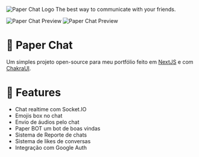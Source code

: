 ![Paper Chat Logo](https://i.imgur.com/fxDpimH.png)
The best way to communicate with your friends.

![Paper Chat Preview](https://i.imgur.com/RFfiwBu.png)
![Paper Chat Preview](https://i.imgur.com/pUc8GXO.png)

# 💬 Paper Chat

Um simples projeto open-source para meu portfólio feito em [NextJS](https://nextjs.org/) e com [ChakraUI](https://chakra-ui.com/).

# 🌠 Features

- Chat realtime com Socket.IO
- Emojis box no chat
- Envio de áudios pelo chat
- Paper BOT um bot de boas vindas
- Sistema de Reporte de chats
- Sistema de likes de conversas
- Integração com Google Auth
